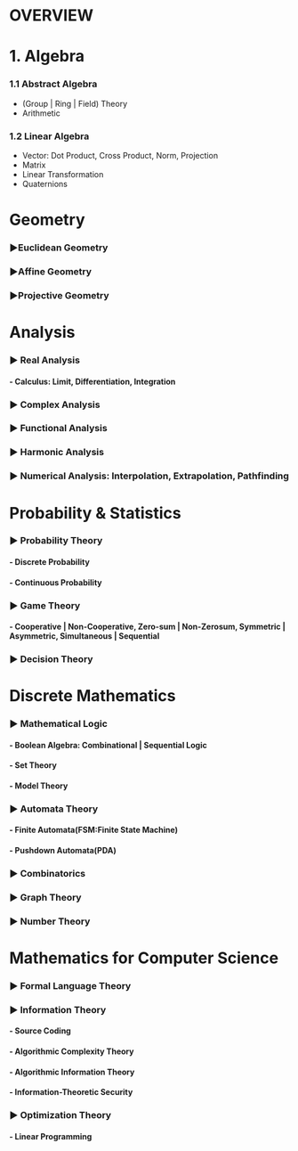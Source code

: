 # **OVERVIEW**
# 1. Algebra
### 1.1 Abstract Algebra
* (Group | Ring | Field) Theory
* Arithmetic
### 1.2 Linear Algebra
* Vector: Dot Product, Cross Product, Norm, Projection
* Matrix 
* Linear Transformation
* Quaternions

# Geometry
### ▶Euclidean Geometry
### ▶Affine Geometry
### ▶Projective Geometry

# Analysis
### ▶ Real Analysis
####   - Calculus: Limit, Differentiation, Integration
### ▶ Complex Analysis
### ▶ Functional Analysis
### ▶ Harmonic Analysis
### ▶ Numerical Analysis: Interpolation, Extrapolation, Pathfinding

# Probability & Statistics
### ▶ Probability Theory
####   - Discrete Probability
####   - Continuous Probability
### ▶ Game Theory
####   - Cooperative | Non-Cooperative, Zero-sum | Non-Zerosum, Symmetric | Asymmetric, Simultaneous | Sequential
### ▶ Decision Theory

# Discrete Mathematics
### ▶ Mathematical Logic
####   - Boolean Algebra: Combinational | Sequential Logic
####   - Set Theory   
####   - Model Theory
### ▶ Automata Theory
####   - Finite Automata(FSM:Finite State Machine)
####   - Pushdown Automata(PDA)
### ▶ Combinatorics
### ▶ Graph Theory
### ▶ Number Theory

# Mathematics for Computer Science
### ▶ Formal Language Theory
### ▶ Information Theory
####   - Source Coding
####   - Algorithmic Complexity Theory
####   - Algorithmic Information Theory
####   - Information-Theoretic Security
### ▶ Optimization Theory
####   - Linear Programming
